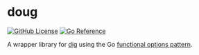 # doug

[![GitHub License](https://img.shields.io/github/license/bdreece/doug)](https://github.com/bdreece/doug/blob/main/LICENSE.txt)
[![Go Reference](https://pkg.go.dev/badge/github.com/bdreece/doug.svg)](https://pkg.go.dev/github.com/bdreece/doug)

A wrapper library for [dig] using the Go [functional options pattern].

[dig]: https://pkg.go.dev/go.uber.org/dig
[functional options pattern]: https://www.sohamkamani.com/golang/options-pattern/

